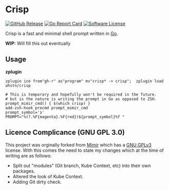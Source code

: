 # Crisp

[![GitHub Release](https://img.shields.io/github/release/ahstn/crisp.svg?style=flat-square)](https://github.com/ahstn/crisp/releases/latest)
[![Go Report Card](https://goreportcard.com/badge/github.com/ahstn/crisp?style=flat-square)](https://goreportcard.com/report/github.com/ahstn/crisp)
[![Software License](https://img.shields.io/github/license/ahstn/crisp.svg?style=flat-square)](LICENSE)

Crisp is a fast and minimal shell prompt written in [Go].

**WIP:** Will fill this out eventually


## Usage
**zplugin**
```
zplugin ice from"gh-r" as"program" mv"crisp* -> crisp";  zplugin load ahstn/crisp

# This is temporary and hopefully won't be required in the future.
# but is the nature is writing the prompt in Go as opposed to ZSH.
prompt_mimir_cmd() { $(which crisp) }
add-zsh-hook precmd prompt_mimir_cmd
prompt_symbol='❯'
PROMPT="%(?.%F{magenta}.%F{red})${prompt_symbol}%f "

```
## Licence Complicance (GNU GPL 3.0)
This project was orginally forked from [Mímir] which has a [GNU GPLv3] license.
With this comes the need to state my changes which at the time of writing are as
follows:
* Split out "modules" (Git branch, Kube Context, etc) into their own packages.
* Altered the look of Kube Context.
* Adding Git dirty check.

[Go]: https://golang.org
[Mímir]: https://github.com/talal/mimir
[GNU GPLv3]: https://choosealicense.com/licenses/gpl-3.0/
